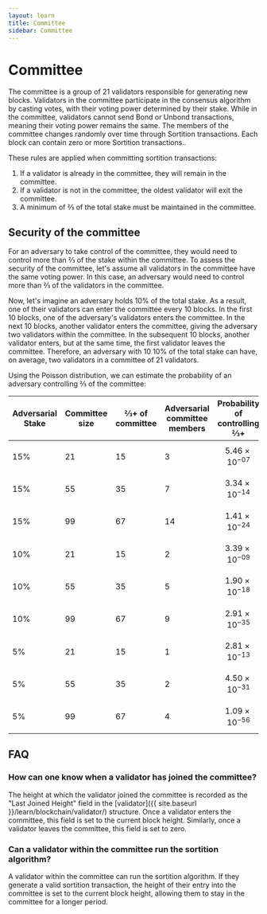 ```yaml
---
layout: learn
title: Committee
sidebar: Committee
---
```


# Committee

The committee is a group of 21 validators responsible for generating new blocks.
Validators in the committee participate in the consensus algorithm by casting votes,
with their voting power determined by their stake.
While in the committee, validators cannot send Bond or Unbond transactions,
meaning their voting power remains the same.
The members of the committee changes randomly over time through Sortition transactions.
Each block can contain zero or more Sortition transactions..

These rules are applied when committing sortition transactions:

1. If a validator is already in the committee, they will remain in the committee.
2. If a validator is not in the committee, the oldest validator will exit the committee.
3. A minimum of ⅔ of the total stake must be maintained in the committee.

## Security of the committee

For an adversary to take control of the committee, they would need to control more than ⅔ of the stake within the committee.
To assess the security of the committee, let's assume all validators in the committee have the same voting power.
In this case, an adversary would need to control more than ⅔ of the validators in the committee.

Now, let's imagine an adversary holds 10% of the total stake.
As a result, one of their validators can enter the committee every 10 blocks.
In the first 10 blocks, one of the adversary's validators enters the committee.
In the next 10 blocks, another validator enters the committee, giving the adversary two validators within the committee.
In the subsequent 10 blocks, another validator enters, but at the same time, the first validator leaves the committee.
Therefore, an adversary with 10 10% of the total stake can have, on average, two validators in a committee of 21 validators.

Using the Poisson distribution, we can estimate the probability of an adversary controlling ⅔ of the committee:

| Adversarial Stake | Committee size | ⅔+ of committee | Adversarial committee members | Probability of controlling ⅔+ |
| ----------------- | -------------- | --------------- | ----------------------------- | ----------------------------- |
| 15%               | 21             | 15              | 3                             | $$ 5.46 \times 10^{-07} $$    |
| 15%               | 55             | 35              | 7                             | $$ 3.34 \times 10^{-14} $$    |
| 15%               | 99             | 67              | 14                            | $$ 1.41 \times 10^{-24} $$    |
| 10%               | 21             | 15              | 2                             | $$ 3.39 \times 10^{-09} $$    |
| 10%               | 55             | 35              | 5                             | $$ 1.90 \times 10^{-18} $$    |
| 10%               | 99             | 67              | 9                             | $$ 2.91 \times 10^{-35} $$    |
| 5%                | 21             | 15              | 1                             | $$ 2.81 \times 10^{-13} $$    |
| 5%                | 55             | 35              | 2                             | $$ 4.50 \times 10^{-31} $$    |
| 5%                | 99             | 67              | 4                             | $$ 1.09 \times 10^{-56} $$    |

## FAQ

### How can one know when a validator has joined the committee?

The height at which the validator joined the committee is recorded as the "Last Joined Height" field in
the [validator]({{ site.baseurl }}/learn/blockchain/validator/) structure.
Once a validator enters the committee, this field is set to the current block height.
Similarly, once a validator leaves the committee, this field is set to zero.

### Can a validator within the committee run the sortition algorithm?

A validator within the committee can run the sortition algorithm.
If they generate a valid sortition transaction, the height of their entry into the committee is set
to the current block height, allowing them to stay in the committee for a longer period.
